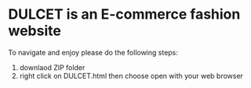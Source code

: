 # DULCET is an E-commerce fashion website

To navigate and enjoy please do the following steps:
  1. downlaod ZIP folder
  2. right click on DULCET.html then choose open with your web browser 
